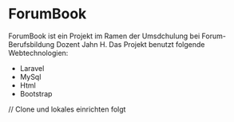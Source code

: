 # ForumBook

ForumBook ist ein Projekt im Ramen der Umsdchulung bei Forum-Berufsbildung Dozent Jahn H.
Das Projekt benutzt folgende Webtechnologien:
 * Laravel
 * MySql
 * Html
 * Bootstrap


// Clone und lokales einrichten folgt
